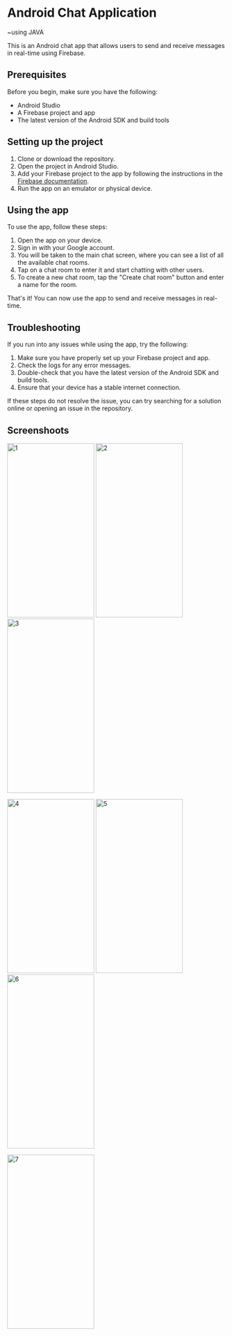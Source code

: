 
# Android Chat Application 
~using JAVA


This is an Android chat app that allows users to send and receive messages in real-time using Firebase.

## Prerequisites

Before you begin, make sure you have the following:

- Android Studio
- A Firebase project and app
- The latest version of the Android SDK and build tools

## Setting up the project

1. Clone or download the repository.
2. Open the project in Android Studio.
3. Add your Firebase project to the app by following the instructions in the [Firebase documentation](https://firebase.google.com/docs/android/setup).
4. Run the app on an emulator or physical device.

## Using the app

To use the app, follow these steps:

1. Open the app on your device.
2. Sign in with your Google account.
3. You will be taken to the main chat screen, where you can see a list of all the available chat rooms.
4. Tap on a chat room to enter it and start chatting with other users.
5. To create a new chat room, tap the "Create chat room" button and enter a name for the room.

That's it! You can now use the app to send and receive messages in real-time.

## Troubleshooting

If you run into any issues while using the app, try the following:

1. Make sure you have properly set up your Firebase project and app.
2. Check the logs for any error messages.
3. Double-check that you have the latest version of the Android SDK and build tools.
4. Ensure that your device has a stable internet connection.

If these steps do not resolve the issue, you can try searching for a solution online or opening an issue in the repository.

## Screenshoots
<img src="https://user-images.githubusercontent.com/53111065/235496593-98a3e9bb-b4cf-49be-8335-301df062d0d5.jpeg" alt="1" width="200" height="400"> <img src="https://user-images.githubusercontent.com/53111065/235496596-c75e1cd5-a591-49af-8f2e-8c3caed88948.jpeg" alt="2" width="200" height="400"> <img src="https://user-images.githubusercontent.com/53111065/235496577-11c885f7-bc13-4e2a-bb83-fdcdc6e95a1e.jpeg" alt="3" width="200" height="400">



<img src="https://user-images.githubusercontent.com/53111065/235496579-7125dca7-8d3f-496f-8302-e15a5852c8c7.jpeg" alt="4" width="200" height="400"> <img src="https://user-images.githubusercontent.com/53111065/235496582-052788cc-bbe4-43a0-938e-e8dd936c58c8.jpeg" alt="5" width="200" height="400"> <img src="https://user-images.githubusercontent.com/53111065/235496588-578cef9c-5961-4da0-8a34-ba7d6ee84df4.jpeg" alt="6" width="200" height="400">



<img src="https://user-images.githubusercontent.com/53111065/235496592-ea172d0a-a8bf-4c86-9ec8-7fd3c192c15a.jpeg" alt="7" width="200" height="400">

